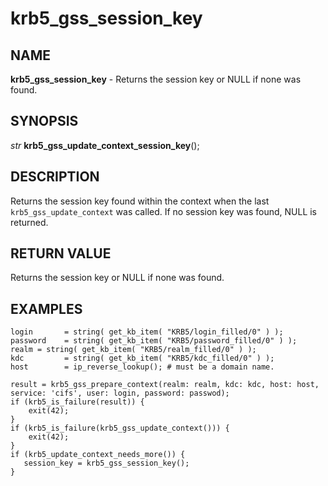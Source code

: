 # krb5_gss_session_key

## NAME

**krb5_gss_session_key** - Returns the session key or NULL if none was found.

## SYNOPSIS

*str* **krb5_gss_update_context_session_key**();

## DESCRIPTION

Returns the session key found within the context when the last `krb5_gss_update_context` was called. If no session key was found, NULL is returned.

## RETURN VALUE

Returns the session key or NULL if none was found.

## EXAMPLES

```nasl
login       = string( get_kb_item( "KRB5/login_filled/0" ) );
password    = string( get_kb_item( "KRB5/password_filled/0" ) );
realm = string( get_kb_item( "KRB5/realm_filled/0" ) );
kdc         = string( get_kb_item( "KRB5/kdc_filled/0" ) );
host        = ip_reverse_lookup(); # must be a domain name.

result = krb5_gss_prepare_context(realm: realm, kdc: kdc, host: host, service: 'cifs', user: login, password: passwod);
if (krb5_is_failure(result)) {
	exit(42);
}
if (krb5_is_failure(krb5_gss_update_context())) {
	exit(42);
}
if (krb5_update_context_needs_more()) {
   session_key = krb5_gss_session_key();
}
```
